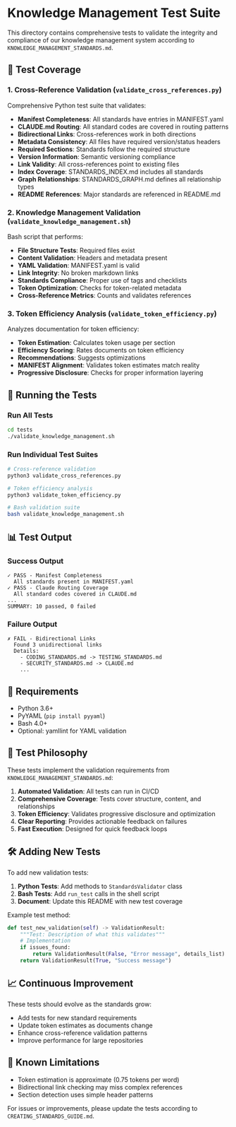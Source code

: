 # Knowledge Management Test Suite

This directory contains comprehensive tests to validate the integrity and compliance of our knowledge management system according to `KNOWLEDGE_MANAGEMENT_STANDARDS.md`.

## 🧪 Test Coverage

### 1. Cross-Reference Validation (`validate_cross_references.py`)

Comprehensive Python test suite that validates:

- **Manifest Completeness**: All standards have entries in MANIFEST.yaml
- **CLAUDE.md Routing**: All standard codes are covered in routing patterns
- **Bidirectional Links**: Cross-references work in both directions
- **Metadata Consistency**: All files have required version/status headers
- **Required Sections**: Standards follow the required structure
- **Version Information**: Semantic versioning compliance
- **Link Validity**: All cross-references point to existing files
- **Index Coverage**: STANDARDS_INDEX.md includes all standards
- **Graph Relationships**: STANDARDS_GRAPH.md defines all relationship types
- **README References**: Major standards are referenced in README.md

### 2. Knowledge Management Validation (`validate_knowledge_management.sh`)

Bash script that performs:

- **File Structure Tests**: Required files exist
- **Content Validation**: Headers and metadata present
- **YAML Validation**: MANIFEST.yaml is valid
- **Link Integrity**: No broken markdown links
- **Standards Compliance**: Proper use of tags and checklists
- **Token Optimization**: Checks for token-related metadata
- **Cross-Reference Metrics**: Counts and validates references

### 3. Token Efficiency Analysis (`validate_token_efficiency.py`)

Analyzes documentation for token efficiency:

- **Token Estimation**: Calculates token usage per section
- **Efficiency Scoring**: Rates documents on token efficiency
- **Recommendations**: Suggests optimizations
- **MANIFEST Alignment**: Validates token estimates match reality
- **Progressive Disclosure**: Checks for proper information layering

## 🚀 Running the Tests

### Run All Tests
```bash
cd tests
./validate_knowledge_management.sh
```

### Run Individual Test Suites
```bash
# Cross-reference validation
python3 validate_cross_references.py

# Token efficiency analysis
python3 validate_token_efficiency.py

# Bash validation suite
bash validate_knowledge_management.sh
```

## 📊 Test Output

### Success Output
```
✓ PASS - Manifest Completeness
  All standards present in MANIFEST.yaml
✓ PASS - Claude Routing Coverage
  All standard codes covered in CLAUDE.md
...
SUMMARY: 10 passed, 0 failed
```

### Failure Output
```
✗ FAIL - Bidirectional Links
  Found 3 unidirectional links
  Details:
    - CODING_STANDARDS.md -> TESTING_STANDARDS.md
    - SECURITY_STANDARDS.md -> CLAUDE.md
    ...
```

## 🔧 Requirements

- Python 3.6+
- PyYAML (`pip install pyyaml`)
- Bash 4.0+
- Optional: yamllint for YAML validation

## 🎯 Test Philosophy

These tests implement the validation requirements from `KNOWLEDGE_MANAGEMENT_STANDARDS.md`:

1. **Automated Validation**: All tests can run in CI/CD
2. **Comprehensive Coverage**: Tests cover structure, content, and relationships
3. **Token Efficiency**: Validates progressive disclosure and optimization
4. **Clear Reporting**: Provides actionable feedback on failures
5. **Fast Execution**: Designed for quick feedback loops

## 🛠️ Adding New Tests

To add new validation tests:

1. **Python Tests**: Add methods to `StandardsValidator` class
2. **Bash Tests**: Add `run_test` calls in the shell script
3. **Document**: Update this README with new test coverage

Example test method:
```python
def test_new_validation(self) -> ValidationResult:
    """Test: Description of what this validates"""
    # Implementation
    if issues_found:
        return ValidationResult(False, "Error message", details_list)
    return ValidationResult(True, "Success message")
```

## 📈 Continuous Improvement

These tests should evolve as the standards grow:

- Add tests for new standard requirements
- Update token estimates as documents change
- Enhance cross-reference validation patterns
- Improve performance for large repositories

## 🐛 Known Limitations

- Token estimation is approximate (0.75 tokens per word)
- Bidirectional link checking may miss complex references
- Section detection uses simple header patterns

For issues or improvements, please update the tests according to `CREATING_STANDARDS_GUIDE.md`.
